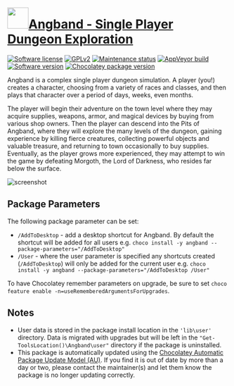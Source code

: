 # [<img src="https://cdn.jsdelivr.net/gh/dgalbraith/chocolatey-packages@6d5f2fdf113667b9af01b1586fe6debf0c731982/icons/angband.png" width="48" height="48" />Angband - Single Player Dungeon Exploration](https://chocolatey.org/packages/angband)

[![Software license](https://img.shields.io/badge/Licenses-Angband-blue.svg)](https://github.com/angband/angband/blob/master/src/angband.h)
[![GPLv2](https://img.shields.io/badge/GPLv2-blue.svg)](https://www.gnu.org/licenses/old-licenses/gpl-2.0.html)
[![Maintenance status](https://img.shields.io/badge/maintained%3F-yes-green.svg)](https://gitHub.com/dgalbraith/chocolatey-packages/graphs/commit-activity)
[![AppVeyor build](https://img.shields.io/appveyor/ci/dgalbraith/chocolatey-packages)](https://ci.appveyor.com/project/dgalbraith/chocolatey-packages)
[![Software version](https://img.shields.io/badge/Source-v4.2.1-blue.svg)](https://github.com/angband/angband/releases/tag/4.2.1)
[![Chocolatey package version](https://img.shields.io/chocolatey/v/angband?label=Chocolatey)](https://chocolatey.org/packages/angband)

Angband is a complex single player dungeon simulation. A player (you!) creates a character, choosing from a variety of
races and classes, and then plays that character over a period of days, weeks, even months.

The player will begin their adventure on the town level where they may acquire supplies, weapons, armor, and magical
devices by buying from various shop owners. Then the player can descend into the Pits of Angband, where they will
explore the many levels of the dungeon, gaining experience by killing fierce creatures, collecting powerful objects and
valuable treasure, and returning to town occasionally to buy supplies. Eventually, as the player grows more experienced,
they may attempt to win the game by defeating Morgoth, the Lord of Darkness, who resides far below the surface.

![screenshot](https://cdn.jsdelivr.net/gh/dgalbraith/chocolatey-packages@926dac932143d2ce85b90d4657f34ba04e2b57d6/automatic/angband/screenshot.png)

## Package Parameters

The following package parameter can be set:

* `/AddToDesktop` - add a desktop shortcut for Angband.  By default the shortcut will be added for all users
e.g. `choco install -y angband --package-parameters="/AddToDesktop"`
* `/User` - where the user parameter is specified any shortcuts created (`/AddToDesktop`) will only be added for
the current user
e.g. `choco install -y angband --package-parameters="/AddToDesktop /User"`

To have Chocolatey remember parameters on upgrade, be sure to set `choco feature enable -n=useRememberedArgumentsForUpgrades`.

## Notes

* User data is stored in the package install location in the `'lib\user'` directory.  Data is migrated with upgrades but
  will be left in the `"Get-ToolsLocation()\Angband\user"` directory if the package is uninstalled.
* This package is automatically updated using the [Chocolatey Automatic Package Update Model (AU)](https://github.com/majkinetor/au/blob/master/README.md).
  If you find it is out of date by more than a day or two, please contact the maintainer(s) and let them know the package is no longer updating correctly.
